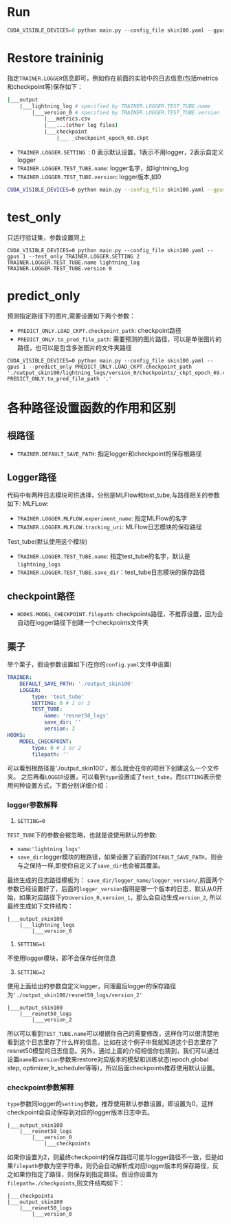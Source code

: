 
# Run

```python
CUDA_VISIBLE_DEVICES=0 python main.py --config_file skin100.yaml --gpus 1 
```

# Restore traininig

指定`TRAINER.LOGGER`信息即可，例如你在前面的实验中的日志信息(包括metrics和checkpoint等)保存如下：

```bash
|___output
    |___lightning_log # specified by TRAINER.LOGGER.TEST_TUBE.name
        |___version_0 # specified by TRAINER.LOGGER.TEST_TUBE.version
            |___metrics.csv
            |___...(other log files)
            |___checkpoint
                |___ _checkpoint_epoch_60.ckpt
```

- `TRAINER.LOGGER.SETTING `: 0 表示默认设置，1表示不用logger，2表示自定义logger
- `TRAINER.LOGGER.TEST_TUBE.name`: logger名字，如lightning_log
- `TRAINER.LOGGER.TEST_TUBE.version`: logger版本,如0


```bash
CUDA_VISIBLE_DEVICES=0 python main.py --config_file skin100.yaml --gpus 1 TRAINER.LOGGER.SETTING 2 TRAINER.LOGGER.TEST_TUBE.name lightning_log TRAINER.LOGGER.TEST_TUBE.version 0
```

# test_only

只运行验证集，参数设置同上
```
CUDA_VISIBLE_DEVICES=0 python main.py --config_file skin100.yaml --gpus 1 --test_only TRAINER.LOGGER.SETTING 2 TRAINER.LOGGER.TEST_TUBE.name lightning_log TRAINER.LOGGER.TEST_TUBE.version 0
```

# predict_only

预测指定路径下的图片,需要设置如下两个参数：

- `PREDICT_ONLY.LOAD_CKPT.checkpoint_path`: checkpoint路径
- `PREDICT_ONLY.to_pred_file_path`: 需要预测的图片路径，可以是单张图片的路径，也可以是包含多张图片的文件夹路径

```
CUDA_VISIBLE_DEVICES=0 python main.py --config_file skin100.yaml --gpus 1 --predict_only PREDICT_ONLY.LOAD_CKPT.checkpoint_path './output_skin100/lightning_logs/version_0/checkpoints/_ckpt_epoch_69.ckpt' PREDICT_ONLY.to_pred_file_path '.'
```

# 各种路径设置函数的作用和区别

## 根路径
- `TRAINER.DEFAULT_SAVE_PATH`: 指定logger和checkpoint的保存根路径

## Logger路径

代码中有两种日志模块可供选择，分别是MLFlow和test_tube,与路径相关的参数如下:
MLFLow:
- `TRAINER.LOGGER.MLFLOW.experiment_name`: 指定MLFlow的名字
- `TRAINER.LOGGER.MLFLOW.tracking_uri`: MLFlow日志模块的保存路径

Test_tube(默认使用这个模块)
- `TRAINER.LOGGER.TEST_TUBE.name`: 指定test_tube的名字，默认是`lightning_logs`
- `TRAINER.LOGGER.TEST_TUBE.save_dir`：test_tube日志模块的保存路径

## checkpoint路径
- `HOOKS.MODEL_CHECKPOINT.filepath`: checkpoints路径，不推荐设置，因为会自动在logger路径下创建一个checkpoints文件夹

## 栗子

举个栗子，假设参数设置如下(在你的`config.yaml`文件中设置)

```yaml
TRAINER:
    DEFAULT_SAVE_PATH: './output_skin100'
    LOGGER:
        type: 'test_tube'
        SETTING: 0 # 1 or 2
        TEST_TUBE:
            name: 'resnet50_logs'
            save_dir: ''
            version: 2
HOOKS:
    MODEL_CHECKPOINT:
        type: 0 # 1 or 2
        filepath: '' 
```

可以看到根路径是'./output_skin100'，那么就会在你的项目下创建这么一个文件夹。
之后再看`LOGGER`设置，可以看到`type`设置成了`test_tube`，而`SETTING`表示使用何种设置方式，下面分别详细介绍：

### logger参数解释
1) `SETTING=0`

`TEST_TUBE`下的参数会被忽略，也就是说使用默认的参数:
- `name`:`'lightning_logs'`
- `save_dir`:logger模块的根路径，如果设置了前面的`DEFAULT_SAVE_PATH`，则会与之保持一样,即使你自定义了`save_dir`也会被其覆盖。

最终生成的日志路径模板为： `save_dir/logger_name/logger_version/`,前面两个参数已经设置好了，后面的`logger_version`指明是哪一个版本的日志，默认从0开始，如果对应路径下you`version_0,version_1`，那么会自动生成`version_2`, 所以最终生成如下文件结构：

```
|___output_skin100
    |___lightning_logs
        |___version_0
```

1) `SETTING=1`

不使用logger模块，即不会保存任何信息

3) `SETTING=2`

使用上面给出的参数自定义logger，同理最后logger的保存路径为`'./output_skin100/resnet50_logs/version_2'`

```
|___output_skin100
    |___resnet50_logs
        |___version_2
```

所以可以看到`TEST_TUBE.name`可以根据你自己的需要修改，这样你可以很清楚地看到这个日志里存了什么样的信息，比如在这个例子中我就知道这个日志里存了resnet50模型的日志信息。另外，通过上面的介绍相信你也猜到，我们可以通过设置`name`和`version`参数来restore对应版本的模型和训练状态(epoch,global step, optimizer,lr_scheduler等等)，所以后面checkpoints推荐使用默认设置。


### checkpoint参数解释

`type`参数同logger的`setting`参数，推荐使用默认参数设置，即设置为0，这样checkpoint会自动保存到对应的logger版本日志中去。

```
|___output_skin100
    |___resnet50_logs
        |___version_0
            |___checkpoints
```


如果你设置为2，则最终checkpoint的保存路径可能与logger路径不一致，但是如果`filepath`参数为空字符串，则仍会自动解析成对应logger版本的保存路径，反之如果你指定了路径，则保存到指定路径。假设你设置为`filepath=./checkpoints`,则文件结构如下：
```
|___checkpoints
|___output_skin100
    |___resnet50_logs
        |___version_0
```

